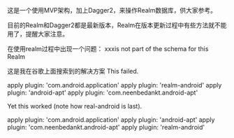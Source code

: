 这是一个使用MVP架构，加上Dagger2，来操作Realm数据库，供大家参考。


目前的Realm和Dagger2都是最新版本，Realm在版本更新过程中有些方法就不能用了，提醒大家注意。


在使用realm过程中出现一个问题：
xxxis not part of the schema for this Realm

这是我在谷歌上面搜索到的解决方案
This failed.

apply plugin: 'com.android.application'
apply plugin: 'realm-android'
apply plugin: 'android-apt'
apply plugin: 'com.neenbedankt.android-apt'



Yet this worked (note how real-android is last).

apply plugin: 'com.android.application'
apply plugin: 'android-apt'
apply plugin: 'com.neenbedankt.android-apt'
apply plugin: 'realm-android'
